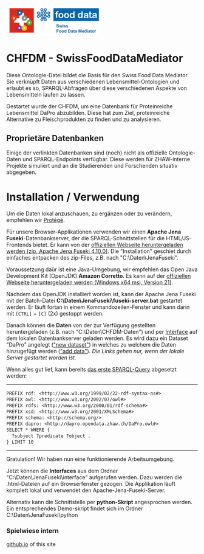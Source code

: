 <img src="food-data-submarke_kombi.png" width="50%" alt="Logo">

# CHFDM - SwissFoodDataMediator

Diese Ontologie-Datei bildet die Basis für den Swiss Food Data Mediator. Sie verknüpft Daten aus verschiedenen Lebensmittel-Ontologien und erlaubt es so, SPARQL-Abfragen über diese verschiedenen Aspekte von Lebensmitteln laufen zu lassen.  

Gestartet wurde der CHFDM, um eine Datenbank für Proteinreiche Lebensmittel DaPro abzubilden. Diese hat zum Ziel, proteinreiche Alternative zu Fleischprodukten zu finden und zu analysieren.  

## Proprietäre Datenbanken

Einige der verlinkten Datenbanken sind (noch) nicht als offizielle Ontologie-Daten und SPARQL-Endpoints verfügbar. Diese werden für ZHAW-interne Projekte simuliert und an die Studierenden und Forschenden situativ abgegeben.  

# Installation / Verwendung

Um die Daten lokal anzuschauen, zu ergänzen oder zu verändern, empfehlen wir [Protégé](https://protege.stanford.edu/).  

Für unsere Browser-Applikationen verwenden wir einen **Apache Jena Fuseki**-Datenbankserver, der die SPARQL-Schnittstellen für die HTML/JS-Frontends bietet. Er kann von der [offiziellen Webseite heruntergeladen werden (zip, Apache Jena Fuseki 4.10.0)](https://dlcdn.apache.org/jena/binaries/apache-jena-fuseki-4.10.0.zip). Die "Installation" geschiet durch einfaches entpacken des zip-Files, z.B. nach "C:\Daten\JenaFuseki\".  

Voraussetzung daür ist eine Java-Umgebung, wir empfehlen das Open Java Development Kit (OpenJDK) **Amazon Corretto**. Es kann auf der [offiziellen Webseite heruntergeladen werden (Windows x64 msi, Version 21)](https://corretto.aws/downloads/latest/amazon-corretto-21-x64-windows-jdk.msi).  

Nachdem das OpenJDK installiert worden ist, kann der Apache Jena Fuseki mit der Batch-Datei **C:\Daten\JenaFuseki\fuseki-server.bat** gestartet werden. Er läuft fortan in einem Kommandozeilen-Fenster und kann darin mit ``[CTRL]`` + ``[C]`` (2x) gestoppt werden.  

Danach können die **Daten** von der zur Verfügung gestellten heruntergeladen (z.B. nach "C:\Daten\CHFDM-Daten\") und per [Interface](http://localhost:3030/#/) auf dem lokalen Datenbankserver geladen werden. Es wird dazu ein Dataset "DaPro" angelegt (["new dataset"](http://localhost:3030/#/manage/new)) in welches zu welchem die Daten hinzugefügt werden (["add data"](http://localhost:3030/#/dataset/DaPro/upload)). *Die Links gehen nur, wenn der lokale Server gestartet worden ist.*  

Wenn alles gut lief, kann bereits [das erste SPARQL-Query](http://localhost:3030/#/dataset/DaPro/query) abgesetzt werden:  

---  
    PREFIX rdf: <http://www.w3.org/1999/02/22-rdf-syntax-ns#>  
    PREFIX owl: <http://www.w3.org/2002/07/owl#>  
    PREFIX rdfs: <http://www.w3.org/2000/01/rdf-schema#>  
    PREFIX xsd: <http://www.w3.org/2001/XMLSchema#>  
    PREFIX schema: <http://schema.org/>  
    PREFIX dapro: <http://dapro.opendata.zhaw.ch/DaPro.owl#>  
    SELECT * WHERE {  
      ?subject ?predicate ?object .  
    } LIMIT 10  
---  

Gratulation! Wir haben nun eine funktionierende Arbeitsumgebung.  

Jetzt können die **Interfaces** aus dem Ordner "C:\Daten\JenaFuseki\interface" aufgerufen werden. Dazu werden die .html-Dateien auf ein Browserfenster gezogen. Die Applikation läuft komplett lokal und verwendet den Apache-Jena-Fuseki-Server.

Alternativ kann die Schnittstelle per **python-Skript** angesprochen werden. Ein entsprechendes Demo-skript findet sich im Ordner C:\Daten\JenaFuseki\python


### Spielwiese intern

[github.io](https://zhaw-icls-data-management-visualization.github.io/CHFDM---SwissFoodDataMediator/index_githubio.htm) of this site
